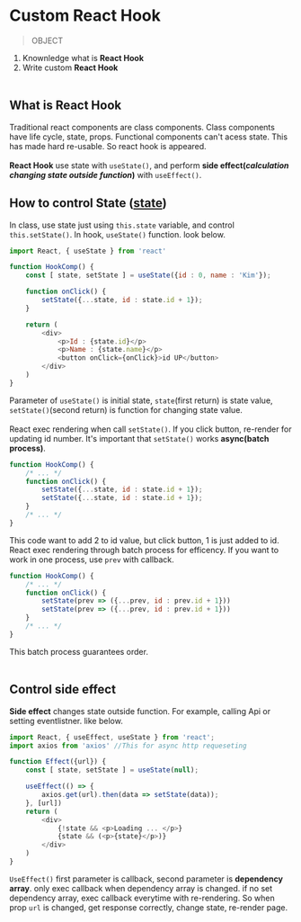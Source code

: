 # Custom React Hook

> OBJECT

1. Knownledge what is **React Hook**
2. Write custom **React Hook**
</br></br>

## What is React Hook
Traditional react components are class components. Class components have life cycle, state, props. Functional components can't acess state. This has made hard re-usable. So react hook is appeared.</br></br>**React Hook** use state with `useState()`, and perform **side effect(*calculation changing state outside function*)** with `useEffect()`.

## How to control State ([state]())

In class, use state just using `this.state` variable, and control `this.setState()`. In hook, `useState()` function. look below.

```javascript
import React, { useState } from 'react'

function HookComp() {
	const [ state, setState ] = useState({id : 0, name : 'Kim'});

	function onClick() {
		setState({...state, id : state.id + 1});
	}

	return (
		<div>
			<p>Id : {state.id}</p>
			<p>Name : {state.name}</p>
			<button onClick={onClick}>id UP</button>
		</div>
	)
}
```
Parameter of `useState()` is initial state, 
`state`(first return) is state value, `setState()`(second return) is function for changing state value.</br></br>React exec rendering when call `setState()`. If you click button, re-render for updating id number. It's important that `setState()` works **async(batch process)**.

```javascript
function HookComp() {
	/* ... */
	function onClick() {
		setState({...state, id : state.id + 1});
		setState({...state, id : state.id + 1});
	}
	/* ... */
}
```

This code want to add 2 to id value, but click button, 1 is just added to id. React exec rendering through batch process for efficency. If you want to work in one process, use `prev` with callback.

```javascript
function HookComp() {
	/* ... */
	function onClick() {
		setState(prev => ({...prev, id : prev.id + 1}))
		setState(prev => ({...prev, id : prev.id + 1}))
	}
	/* ... */
}
```

This batch process guarantees order.
</br></br>

## Control side effect

**Side effect** changes state outside function. For example, calling Api or setting eventlistner. like below.

```javascript
import React, { useEffect, useState } from 'react';
import axios from 'axios' //This for async http requeseting

function Effect({url}) {
	const [ state, setState ] = useState(null);

	useEffect(() => {
		axios.get(url).then(data => setState(data));
	}, [url])
	return (
		<div>
			{!state && <p>Loading ... </p>}
			{state && (<p>{state}</p>)}
		</div>
	)
}
```

`UseEffect()` first parameter is callback, second parameter is **dependency array**. only exec callback when dependency array is changed. if no set dependency array, exec callback everytime with re-rendering. So when prop `url` is changed, get response correctly, change state, re-render page.

